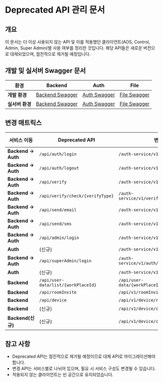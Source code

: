 # Deprecated API 관리 문서

## 개요

이 문서는 더 이상 사용되지 않는 API 및 이를 적용했던 클라이언트(AOS, Control, Admin, Super Admin)별 사용 여부를 정리한 것입니다. 해당 API들은 새로운 버전으로 대체되었으며, 점진적으로 제거될 예정입니다.

## 개발 및 실서버 Swagger 문서

| 환경            | Backend                                                  | Auth                                                  | File                                                           |
| --------------- | -------------------------------------------------------- | ----------------------------------------------------- | -------------------------------------------------------------- |
| **개발 환경**   | [Backend Swagger](https://api-dev.aswing.net/api/docs#/) | [Auth Swagger](https://api-dev.aswing.net/api/docs#/) | [File Swagger](https://api-dev.aswing.net/file-service/docs#/) |
| **실서버 환경** | [Backend Swagger](https://api.aswing.net/api/docs#/)     | [Auth Swagger](https://api.aswing.net/api/docs#/)     | [File Swagger](https://api.aswing.net/file-service/docs#/)     |

## 변경 매트릭스

| 서비스 이동        | Deprecated API                      | 변경 API                                     | AOS | Control | Admin | Super Admin |
| ------------------ | ----------------------------------- | -------------------------------------------- | --- | ------- | ----- | ----------- |
| **Backend → Auth** | `/api/auth/login`                   | `/auth-service/v1/auth/user/login`           | ✅  |         |       |             |
| **Backend → Auth** | `/api/auth/logout`                  | `/auth-service/v1/auth/user/logout`          | ✅  |         |       |             |
| **Backend → Auth** | `/api/verify`                       | `/auth-service/v1/verify`                    | ✅  |         | ⬜    | ⬜          |
| **Backend → Auth** | `/api/verify/check/{verifyType}`    | `/auth-service/v1/verify/check/{verifyType}` | ✅  |         | ⬜    | ⬜          |
| **Backend → Auth** | `/api/send/email`                   | `/auth-service/v1/send/email`                | ⬜  |         | ⬜    | ⬜          |
| **Backend → Auth** | `/api/send/sms`                     | `/auth-service/v1/send/sms`                  | ⬜  |         | ⬜    | ⬜          |
| **Backend → Auth** | `/api/admin/login`                  | `/auth-service/v1/auth/admin/login`          |     | ⬜      | ⬜    |             |
| **Auth**           | (신규)                              | `/auth-service/v1/auth/admin/logout`         |     | ⬜      | ⬜    |             |
| **Backend → Auth** | `/api/superAdmin/login`             | `/auth-service/v1/auth/superAdmin/login`     |     |         |       | ⬜          |
| **Auth**           | (신규)                              | `/auth-service/v1/auth/admin/logout`         |     |         |       | ⬜          |
| **Backend**        | `/api/user-data/list/{workPlaceId}` | `/api/user-data/{workPlaceId}/{userId}/data` |     |         | ⬜    |             |
| **Backend**        | `/api/roomInvite`                   | `/api/v1/roomInvite`                         | ⬜  | ⬜      | ⬜    |             |
| **Backend**        | `/api/device`                       | `/api/v1/device/register`                    | ✅  |         | ⬜    |             |
| **Backend**        | (신규)                              | `/api/v1/device/checkName`                   | ✅  |         | ⬜    |             |
| **Backend(신규)**  | (신규)                              | `/api/v1/device/checkNamePattern`            | ✅  |         | ⬜    |             |

## 참고 사항

- Deprecated API는 점진적으로 제거될 예정이므로 대체 API로 마이그레이션해야 합니다.
- 변경 API는 서비스별로 나뉘어 있으며, 필요 시 서비스 구성도 변경될 수 있습니다.
- 적용되지 않는 클라이언트는 빈 공간으로 유지되었습니다.
